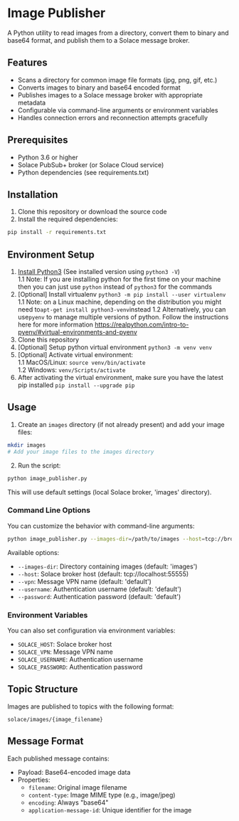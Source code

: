 # Image Publisher

A Python utility to read images from a directory, convert them to binary and base64 format, and publish them to a Solace message broker.

## Features

- Scans a directory for common image file formats (jpg, png, gif, etc.)
- Converts images to binary and base64 encoded format
- Publishes images to a Solace message broker with appropriate metadata
- Configurable via command-line arguments or environment variables
- Handles connection errors and reconnection attempts gracefully

## Prerequisites

- Python 3.6 or higher
- Solace PubSub+ broker (or Solace Cloud service)
- Python dependencies (see requirements.txt)

## Installation

1. Clone this repository or download the source code
2. Install the required dependencies:

```bash
pip install -r requirements.txt
```

## Environment Setup

1. [Install Python3](https://www.python.org/downloads/) (See installed version using `python3 -V`)  
   1.1 Note: If you are installing python for the first time on your machine then you can just use `python` instead of `python3` for the commands
1. [Optional] Install virtualenv `python3 -m pip install --user virtualenv` 1.1 Note: on a Linux machine, depending on the distribution you might need to`apt-get install python3-venv`instead 1.2 Alternatively, you can use`pyenv` to manage multiple versions of python. Follow the instructions here for more information https://realpython.com/intro-to-pyenv/#virtual-environments-and-pyenv
1. Clone this repository
1. [Optional] Setup python virtual environment `python3 -m venv venv`
1. [Optional] Activate virtual environment:  
   1.1 MacOS/Linux: `source venv/bin/activate`  
   1.2 Windows: `venv/Scripts/activate`
1. After activating the virtual environment, make sure you have the latest pip installed `pip install --upgrade pip`

## Usage

1. Create an `images` directory (if not already present) and add your image files:

```bash
mkdir images
# Add your image files to the images directory
```

2. Run the script:

```bash
python image_publisher.py
```

This will use default settings (local Solace broker, 'images' directory).

### Command Line Options

You can customize the behavior with command-line arguments:

```bash
python image_publisher.py --images-dir=/path/to/images --host=tcp://broker:55555 --vpn=my-vpn --username=user --password=pass
```

Available options:

- `--images-dir`: Directory containing images (default: 'images')
- `--host`: Solace broker host (default: tcp://localhost:55555)
- `--vpn`: Message VPN name (default: 'default')
- `--username`: Authentication username (default: 'default')
- `--password`: Authentication password (default: 'default')

### Environment Variables

You can also set configuration via environment variables:

- `SOLACE_HOST`: Solace broker host
- `SOLACE_VPN`: Message VPN name
- `SOLACE_USERNAME`: Authentication username
- `SOLACE_PASSWORD`: Authentication password

## Topic Structure

Images are published to topics with the following format:
```
solace/images/{image_filename}
```

## Message Format

Each published message contains:
- Payload: Base64-encoded image data
- Properties:
  - `filename`: Original image filename
  - `content-type`: Image MIME type (e.g., image/jpeg)
  - `encoding`: Always "base64"
  - `application-message-id`: Unique identifier for the image